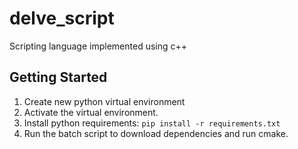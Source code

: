 # delve_script
Scripting language implemented using c++

## Getting Started
1. Create new python virtual environment
2. Activate the virtual environment.
3. Install python requirements: `pip install -r requirements.txt`
3. Run the batch script to download dependencies and run cmake.
